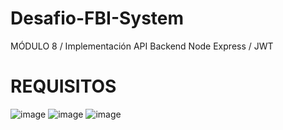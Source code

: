 # Desafio-FBI-System
MÓDULO 8 / Implementación API Backend Node Express / JWT

<h1> REQUISITOS </h1>

![image](https://github.com/Diber1/Desafio-FBI-System/assets/160552569/941d47ff-7c88-4160-adc8-674f268e7677)
![image](https://github.com/Diber1/Desafio-FBI-System/assets/160552569/fd998fb3-3098-4d23-8bfe-2bc6e432b588)
![image](https://github.com/Diber1/Desafio-FBI-System/assets/160552569/8b571819-7b28-47d9-ae4f-be2ec0de8236)

